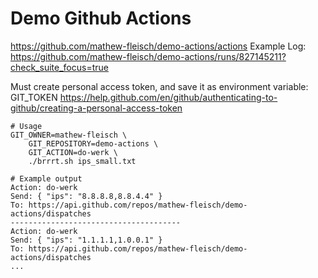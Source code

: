 # Demo Github Actions
https://github.com/mathew-fleisch/demo-actions/actions
Example Log: https://github.com/mathew-fleisch/demo-actions/runs/827145211?check_suite_focus=true

Must create personal access token, and save it as environment variable: GIT_TOKEN
https://help.github.com/en/github/authenticating-to-github/creating-a-personal-access-token


```
# Usage 
GIT_OWNER=mathew-fleisch \
    GIT_REPOSITORY=demo-actions \
    GIT_ACTION=do-werk \
    ./brrrt.sh ips_small.txt

# Example output
Action: do-werk
Send: { "ips": "8.8.8.8,8.8.4.4" }
To: https://api.github.com/repos/mathew-fleisch/demo-actions/dispatches
--------------------------------------
Action: do-werk
Send: { "ips": "1.1.1.1,1.0.0.1" }
To: https://api.github.com/repos/mathew-fleisch/demo-actions/dispatches
...
```